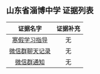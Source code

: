 山东省淄博中学 证据列表
---
|证据名字|证据补充|
|:---:|:---:|
|[寒假学习指导](https://raw.githubusercontent.com/No694/Fuck694/main/blacklist/sdzbzx/215255095-70137249-c802-4635-8334-cbd38d8951f7.png)|无|
|[微信群聊天记录](https://raw.githubusercontent.com/No694/Fuck694/main/blacklist/sdzbzx/F%25_H_CJX35SHAS8W%60%24VBE%25U.png)|无|
|[微信群通知](https://raw.githubusercontent.com/No694/Fuck694/main/blacklist/sdzbzx/H%7B(N%40)%5BGGKL%60CI4D1%5BP92J4.png)|无|
